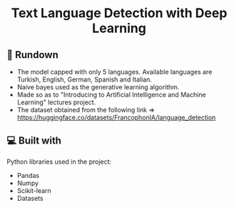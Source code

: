 <div align ="center" id="toc">
  <ul style="list-style: none">
    <summary>
      <h1 align="center" id="title">Text Language Detection with Deep Learning</h1>
    </summary>
  </ul>
</div>

<h2>🧐 Rundown</h2>

*   The model capped with only 5 languages. Available languages are Turkish, English, German, Spanish and Italian.
*   Naive bayes used as the generative learning algorithm.
*   Made so as to "Introducing to Artificial Intelligence and Machine Learning" lectures project.
*   The dataset obtained from the following link => https://huggingface.co/datasets/FrancophonIA/language_detection

  
  
<h2>💻 Built with</h2>

Python libraries used in the project:

*   Pandas
*   Numpy
*   Scikit-learn
*   Datasets
